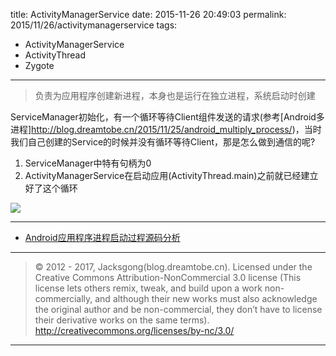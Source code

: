 title: ActivityManagerService
date: 2015-11-26 20:49:03
permalink: 2015/11/26/activitymanagerservice
tags:
- ActivityManagerService
- ActivityThread
- Zygote

---

> 负责为应用程序创建新进程，本身也是运行在独立进程，系统启动时创建

<!-- more -->

ServiceManager初始化，有一个循环等待Client组件发送的请求(参考[Android多进程]http://blog.dreamtobe.cn/2015/11/25/android_multiply_process/)，当时我们自己创建的Service的时候并没有循环等待Client，那是怎么做到通信的呢?

1. ServiceManager中特有句柄为0
2. ActivityManagerService在启动应用(ActivityThread.main)之前就已经建立好了这个循环

![](/img/ActivityManagerService.png)

---

- [Android应用程序进程启动过程源码分析](http://blog.csdn.net/luoshengyang/article/details/6747696)

---

> © 2012 - 2017, Jacksgong(blog.dreamtobe.cn). Licensed under the Creative Commons Attribution-NonCommercial 3.0 license (This license lets others remix, tweak, and build upon a work non-commercially, and although their new works must also acknowledge the original author and be non-commercial, they don’t have to license their derivative works on the same terms). http://creativecommons.org/licenses/by-nc/3.0/

---
